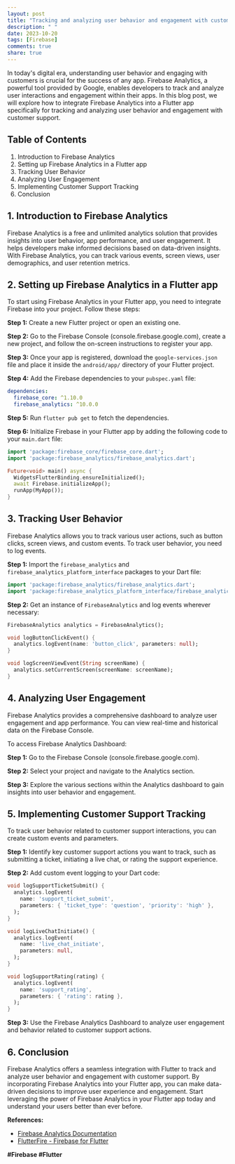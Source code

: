 ```yaml
---
layout: post
title: "Tracking and analyzing user behavior and engagement with customer support using Firebase Analytics in a Flutter app"
description: " "
date: 2023-10-20
tags: [Firebase]
comments: true
share: true
---
```


In today's digital era, understanding user behavior and engaging with customers is crucial for the success of any app. Firebase Analytics, a powerful tool provided by Google, enables developers to track and analyze user interactions and engagement within their apps. In this blog post, we will explore how to integrate Firebase Analytics into a Flutter app specifically for tracking and analyzing user behavior and engagement with customer support.

## Table of Contents
1. Introduction to Firebase Analytics
2. Setting up Firebase Analytics in a Flutter app
3. Tracking User Behavior
4. Analyzing User Engagement
5. Implementing Customer Support Tracking
6. Conclusion

## 1. Introduction to Firebase Analytics

Firebase Analytics is a free and unlimited analytics solution that provides insights into user behavior, app performance, and user engagement. It helps developers make informed decisions based on data-driven insights. With Firebase Analytics, you can track various events, screen views, user demographics, and user retention metrics.

## 2. Setting up Firebase Analytics in a Flutter app

To start using Firebase Analytics in your Flutter app, you need to integrate Firebase into your project. Follow these steps:

**Step 1:** Create a new Flutter project or open an existing one.

**Step 2:** Go to the Firebase Console (console.firebase.google.com), create a new project, and follow the on-screen instructions to register your app.

**Step 3:** Once your app is registered, download the `google-services.json` file and place it inside the `android/app/` directory of your Flutter project.

**Step 4:** Add the Firebase dependencies to your `pubspec.yaml` file:

```yaml
dependencies:
  firebase_core: ^1.10.0
  firebase_analytics: ^10.0.0
```

**Step 5:** Run `flutter pub get` to fetch the dependencies.

**Step 6:** Initialize Firebase in your Flutter app by adding the following code to your `main.dart` file:

```dart
import 'package:firebase_core/firebase_core.dart';
import 'package:firebase_analytics/firebase_analytics.dart';

Future<void> main() async {
  WidgetsFlutterBinding.ensureInitialized();
  await Firebase.initializeApp();
  runApp(MyApp());
}
```

## 3. Tracking User Behavior

Firebase Analytics allows you to track various user actions, such as button clicks, screen views, and custom events. To track user behavior, you need to log events.

**Step 1:** Import the `firebase_analytics` and `firebase_analytics_platform_interface` packages to your Dart file:

```dart
import 'package:firebase_analytics/firebase_analytics.dart';
import 'package:firebase_analytics_platform_interface/firebase_analytics_platform_interface.dart';
```

**Step 2:** Get an instance of `FirebaseAnalytics` and log events wherever necessary:

```dart
FirebaseAnalytics analytics = FirebaseAnalytics();

void logButtonClickEvent() {
  analytics.logEvent(name: 'button_click', parameters: null);
}

void logScreenViewEvent(String screenName) {
  analytics.setCurrentScreen(screenName: screenName);
}
```

## 4. Analyzing User Engagement

Firebase Analytics provides a comprehensive dashboard to analyze user engagement and app performance. You can view real-time and historical data on the Firebase Console.

To access Firebase Analytics Dashboard:

**Step 1:** Go to the Firebase Console (console.firebase.google.com).

**Step 2:** Select your project and navigate to the Analytics section.

**Step 3:** Explore the various sections within the Analytics dashboard to gain insights into user behavior and engagement.

## 5. Implementing Customer Support Tracking

To track user behavior related to customer support interactions, you can create custom events and parameters.

**Step 1:** Identify key customer support actions you want to track, such as submitting a ticket, initiating a live chat, or rating the support experience.

**Step 2:** Add custom event logging to your Dart code:

```dart
void logSupportTicketSubmit() {
  analytics.logEvent(
    name: 'support_ticket_submit',
    parameters: { 'ticket_type': 'question', 'priority': 'high' },
  );
}

void logLiveChatInitiate() {
  analytics.logEvent(
    name: 'live_chat_initiate',
    parameters: null,
  );
}

void logSupportRating(rating) {
  analytics.logEvent(
    name: 'support_rating',
    parameters: { 'rating': rating },
  );
}
```

**Step 3:** Use the Firebase Analytics Dashboard to analyze user engagement and behavior related to customer support actions.

## 6. Conclusion

Firebase Analytics offers a seamless integration with Flutter to track and analyze user behavior and engagement with customer support. By incorporating Firebase Analytics into your Flutter app, you can make data-driven decisions to improve user experience and engagement. Start leveraging the power of Firebase Analytics in your Flutter app today and understand your users better than ever before.

**References:**
- [Firebase Analytics Documentation](https://firebase.google.com/docs/analytics)
- [FlutterFire - Firebase for Flutter](https://firebase.flutter.dev/) 
   
**#Firebase #Flutter**